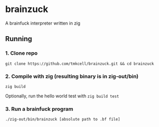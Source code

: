 # brainzuck

A brainfuck interpreter written in zig

## Running 
### 1. Clone repo
```
git clone https://github.com/tmkcell/brainzuck.git && cd brainzuck
```
### 2. Compile with zig (resulting binary is in zig-out/bin)
```
zig build
```

Optionally, run the hello world test with `zig build test`

### 3. Run a brainfuck program
```
./zig-out/bin/brainzuck [absolute path to .bf file]
```
